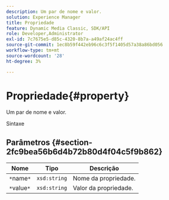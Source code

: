 ```yaml
---
description: Um par de nome e valor.
solution: Experience Manager
title: Propriedade
feature: Dynamic Media Classic, SDK/API
role: Developer,Administrator
exl-id: 7c7675e5-d85c-4320-8b7a-a49af24ac4ff
source-git-commit: 1ec8b59f442eb96c6c3f5f1405d57a38a86bd056
workflow-type: tm+mt
source-wordcount: '28'
ht-degree: 3%

---
```


# Propriedade{#property}

Um par de nome e valor.

Sintaxe

## Parâmetros {#section-2fc9bea56b6d4b72b80d4f04c5f9b862}

| Nome | Tipo | Descrição |
|---|---|---|
| `*`name`*` | `xsd:string` | Nome da propriedade. |
| `*`value`*` | `xsd:string` | Valor da propriedade. |

